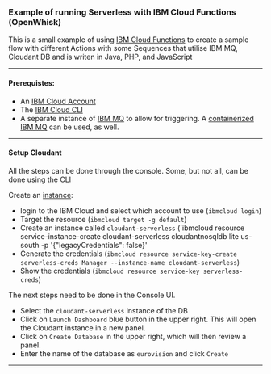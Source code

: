 ### Example of running Serverless with IBM Cloud Functions (OpenWhisk) 


This is a small example of using [IBM Cloud Functions](https://cloud.ibm.com/functions/) to create a sample flow with different Actions with some Sequences that utilise IBM MQ, Cloudant DB and is writen in Java, PHP, and JavaScript 

---

#### Prerequistes:
- An [IBM Cloud Account](https://cloud.ibm.com)
- The [IBM Cloud CLI](https://cloud.ibm.com/docs/cli?topic=cli-getting-started)
- A separate instance of [IBM MQ](https://www.ibm.com/products/mq) to allow for triggering.  A [containerized IBM MQ](https://hub.docker.com/r/ibmcom/mq/) can be used, as well.

---
#### Setup Cloudant
All the steps can be done through the console.  Some, but not all, can be done using the CLI

Create an [instance](https://cloud.ibm.com/docs/Cloudant?topic=Cloudant-creating-an-ibm-cloudant-instance-on-ibm-cloud-by-using-the-ibm-cloud-cli
):
- login to the IBM Cloud and select which account to use (`ibmcloud login`)
- Target the resource (`ibmcloud target -g default`)
- Create an instance called `cloudant-serverless` (`ibmcloud resource service-instance-create cloudant-serverless cloudantnosqldb lite us-south -p '{"legacyCredentials": false}'
- Generate the credentials (`ibmcloud resource service-key-create serverless-creds Manager --instance-name cloudant-serverless`)
- Show the credentials (`ibmcloud resource service-key serverless-creds`)

The next steps need to be done in the Console UI.
- Select the `cloudant-serverless` instance of the DB
- Click on `Launch Dashboard` blue button in the upper right.  This will open the Cloudant instance in a new panel.
- Click on `Create Database` in the upper right, which will then review a panel.
- Enter the name of the database as `eurovision` and click `Create`

---
